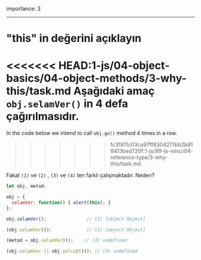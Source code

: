 importance: 3

---

# "this" in değerini açıklayın

<<<<<<< HEAD:1-js/04-object-basics/04-object-methods/3-why-this/task.md
Aşağıdaki amaç `obj.selamVer()` in 4 defa çağırılmasıdır.
=======
In the code below we intend to call `obj.go()` method 4 times in a row.
>>>>>>> fc3f811c03ca97ff8304271bb2b918413bed720f:1-js/99-js-misc/04-reference-type/3-why-this/task.md

Fakat `(1)` ve `(2)` , `(3)` ve `(4)` ten farklı çalışmaktadır. Neden?

```js run no-beautify
let obj, metod;

obj = {
  selamVer: function() { alert(this); }
};

obj.selamVer();               // (1) [object Object]

(obj.selamVer)();             // (2) [object Object]

(metod = obj.selamVer)();    // (3) undefined

(obj.selamVer || obj.yolcuEt)(); // (4) undefined
```
